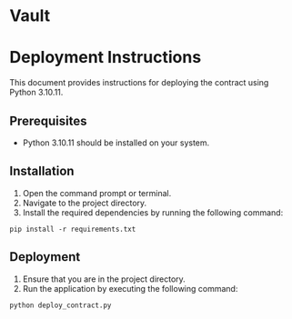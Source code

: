 # Vault

# Deployment Instructions

This document provides instructions for deploying the contract using Python 3.10.11.

## Prerequisites

- Python 3.10.11 should be installed on your system.

## Installation

1. Open the command prompt or terminal.
2. Navigate to the project directory.
3. Install the required dependencies by running the following command:

```shell
pip install -r requirements.txt
```
## Deployment
1. Ensure that you are in the project directory.
2. Run the application by executing the following command:

```shell
python deploy_contract.py
```
